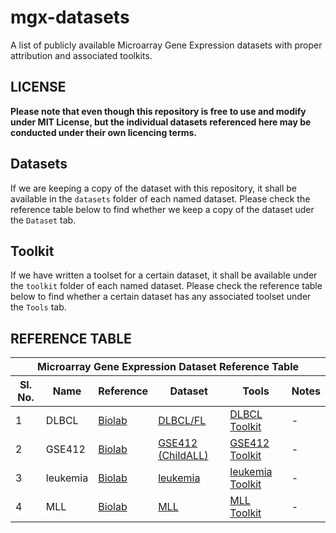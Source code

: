 # mgx-datasets
A list of publicly available Microarray Gene Expression datasets with proper attribution and associated toolkits.

## LICENSE
**Please note that even though this repository is free to use and modify under MIT License, but the individual datasets referenced here may be conducted under their own licencing terms.**

## Datasets
If we are keeping a copy of the dataset with this repository, it shall be available in the `datasets` folder of each named dataset. Please check the reference table below to find whether we keep a copy of the dataset uder the `Dataset` tab.

## Toolkit
If we have written a toolset for a certain dataset, it shall be available under the `toolkit` folder of each named dataset. Please check the reference table below to find whether a certain dataset has any associated toolset under the `Tools` tab.

## REFERENCE TABLE

<table>
	<thead>
		<tr>
			<th colspan="6">Microarray Gene Expression Dataset Reference Table</th>
		</tr>
		<tr>
			<th>Sl. No.</th>
			<th>Name</th>
			<th>Reference</th>
			<th>Dataset</th>
			<th>Tools</th>
			<th>Notes</th>
		</tr>
	</thead>
	<tbody>
		<tr>
			<td>1</td>
			<td>DLBCL</td>
			<td><a href="https://file.biolab.si/biolab/supp/bi-cancer/projections/info/DLBCL.html" target="_blank">Biolab</a></td>
			<td><a href="https://github.com/kalyaniuniversity/mgx-datasets/tree/master/datasets/DLBCL" target="_blank">DLBCL/FL</a></td>
			<td><a href="https://github.com/kalyaniuniversity/mgx-datasets/tree/master/toolkit/DLBCL" target="_blank">DLBCL Toolkit</a></td>
			<td>-</td>
		</tr>
		<tr>
			<td>2</td>
			<td>GSE412</td>
			<td><a href="https://file.biolab.si/biolab/supp/bi-cancer/projections/info/ALLGSE412_pred_poTh.html" target="_blank">Biolab</a></td>
			<td><a href="https://github.com/kalyaniuniversity/mgx-datasets/tree/master/datasets/GSE412" target="_blank">GSE412 (ChildALL)</a></td>
			<td><a href="https://github.com/kalyaniuniversity/mgx-datasets/tree/master/toolkit/GSE412" target="_blank">GSE412 Toolkit</a></td>
			<td>-</td>
		</tr>
		<tr>
			<td>3</td>
			<td>leukemia</td>
			<td><a href="https://file.biolab.si/biolab/supp/bi-cancer/projections/info/leukemia.html" target="_blank">Biolab</a></td>
			<td><a href="https://github.com/kalyaniuniversity/mgx-datasets/tree/master/datasets/leukemia" target="_blank">leukemia</a></td>
			<td><a href="https://github.com/kalyaniuniversity/mgx-datasets/tree/master/toolkit/leukemia" target="_blank">leukemia Toolkit</a></td>
			<td>-</td>
		</tr>
		<tr>
			<td>4</td>
			<td>MLL</td>
			<td><a href="https://file.biolab.si/biolab/supp/bi-cancer/projections/info/MLL.html" target="_blank">Biolab</a></td>
			<td><a href="https://github.com/kalyaniuniversity/mgx-datasets/tree/master/datasets/MLL" target="_blank">MLL</a></td>
			<td><a href="https://github.com/kalyaniuniversity/mgx-datasets/tree/master/toolkit/MLL" target="_blank">MLL Toolkit</a></td>
			<td>-</td>
		</tr>
	</tbody>
</table>
